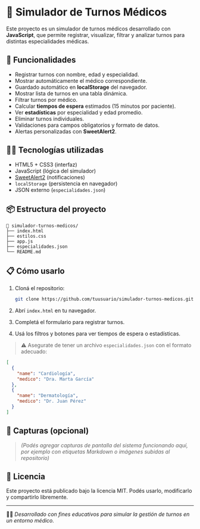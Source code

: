 # 🏥 Simulador de Turnos Médicos

Este proyecto es un simulador de turnos médicos desarrollado con **JavaScript**, que permite registrar, visualizar, filtrar y analizar turnos para distintas especialidades médicas.

## 🚀 Funcionalidades

- Registrar turnos con nombre, edad y especialidad.
- Mostrar automáticamente el médico correspondiente.
- Guardado automático en **localStorage** del navegador.
- Mostrar lista de turnos en una tabla dinámica.
- Filtrar turnos por médico.
- Calcular **tiempos de espera** estimados (15 minutos por paciente).
- Ver **estadísticas** por especialidad y edad promedio.
- Eliminar turnos individuales.
- Validaciones para campos obligatorios y formato de datos.
- Alertas personalizadas con **SweetAlert2**.

## 🧑‍💻 Tecnologías utilizadas

- HTML5 + CSS3 (interfaz)
- JavaScript (lógica del simulador)
- [SweetAlert2](https://sweetalert2.github.io/) (notificaciones)
- `localStorage` (persistencia en navegador)
- JSON externo (`especialidades.json`)

## 📦 Estructura del proyecto

```
📁 simulador-turnos-medicos/
├── index.html
├── estilos.css
├── app.js
├── especialidades.json
└── README.md
```

## 📋 Cómo usarlo

1. Cloná el repositorio:
   ```bash
   git clone https://github.com/tuusuario/simulador-turnos-medicos.git
   ```

2. Abrí `index.html` en tu navegador.

3. Completá el formulario para registrar turnos.

4. Usá los filtros y botones para ver tiempos de espera o estadísticas.

> ⚠️ Asegurate de tener un archivo `especialidades.json` con el formato adecuado:
```json
[
  {
    "name": "Cardiología",
    "medico": "Dra. Marta García"
  },
  {
    "name": "Dermatología",
    "medico": "Dr. Juan Pérez"
  }
]
```

## 📸 Capturas (opcional)

> *(Podés agregar capturas de pantalla del sistema funcionando aquí, por ejemplo con etiquetas Markdown o imágenes subidas al repositorio)*

## 📝 Licencia

Este proyecto está publicado bajo la licencia MIT. Podés usarlo, modificarlo y compartirlo libremente.

---

👨‍⚕️ *Desarrollado con fines educativos para simular la gestión de turnos en un entorno médico.*